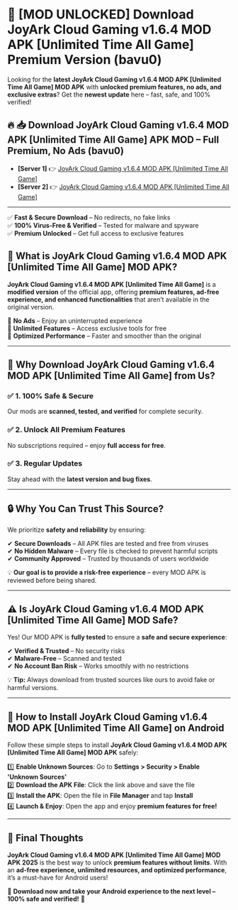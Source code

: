 # 🚀 [MOD UNLOCKED] Download JoyArk Cloud Gaming v1.6.4 MOD APK [Unlimited Time All Game] Premium Version (bavu0)

Looking for the **latest JoyArk Cloud Gaming v1.6.4 MOD APK [Unlimited Time All Game] MOD APK** with **unlocked premium features, no ads, and exclusive extras**? Get the **newest update** here – fast, safe, and 100% verified!  


## 🔥 📥 Download JoyArk Cloud Gaming v1.6.4 MOD APK [Unlimited Time All Game] APK MOD – Full Premium, No Ads (bavu0)

- **[Server 1]** 👉 [JoyArk Cloud Gaming v1.6.4 MOD APK [Unlimited Time All Game]](https://apkcomod.com?title=JoyArk_Cloud_Gaming_v1.6.4_MOD_APK_[Unlimited_Time_All_Game])  
- **[Server 2]** 👉 [JoyArk Cloud Gaming v1.6.4 MOD APK [Unlimited Time All Game]](https://apkcomod.com?title=JoyArk_Cloud_Gaming_v1.6.4_MOD_APK_[Unlimited_Time_All_Game])  

---
✅ **Fast & Secure Download** – No redirects, no fake links  
✅ **100% Virus-Free & Verified** – Tested for malware and spyware  
✅ **Premium Unlocked** – Get full access to exclusive features  


## 📌 What is JoyArk Cloud Gaming v1.6.4 MOD APK [Unlimited Time All Game] MOD APK?

**JoyArk Cloud Gaming v1.6.4 MOD APK [Unlimited Time All Game]** is a **modified version** of the official app, offering **premium features, ad-free experience, and enhanced functionalities** that aren’t available in the original version.  

🔹 **No Ads** – Enjoy an uninterrupted experience  
🔹 **Unlimited Features** – Access exclusive tools for free  
🔹 **Optimized Performance** – Faster and smoother than the original  

---

## 🌟 Why Download JoyArk Cloud Gaming v1.6.4 MOD APK [Unlimited Time All Game] from Us?

### ✅ 1. 100% Safe & Secure  
Our mods are **scanned, tested, and verified** for complete security.  

### ✅ 2. Unlock All Premium Features  
No subscriptions required – enjoy **full access for free**.  

### ✅ 3. Regular Updates  
Stay ahead with the **latest version and bug fixes**.  

---

## 🔒 Why You Can Trust This Source?

We prioritize **safety and reliability** by ensuring:  

✔ **Secure Downloads** – All APK files are tested and free from viruses  
✔ **No Hidden Malware** – Every file is checked to prevent harmful scripts  
✔ **Community Approved** – Trusted by thousands of users worldwide  

💡 **Our goal is to provide a risk-free experience** – every MOD APK is reviewed before being shared.  

---

## ⚠️ Is JoyArk Cloud Gaming v1.6.4 MOD APK [Unlimited Time All Game] MOD Safe?

Yes! Our MOD APK is **fully tested** to ensure a **safe and secure experience**:  

✔ **Verified & Trusted** – No security risks  
✔ **Malware-Free** – Scanned and tested  
✔ **No Account Ban Risk** – Works smoothly with no restrictions  

💡 **Tip:** Always download from trusted sources like ours to avoid fake or harmful versions.  

---

## 📲 How to Install JoyArk Cloud Gaming v1.6.4 MOD APK [Unlimited Time All Game] on Android

Follow these simple steps to install **JoyArk Cloud Gaming v1.6.4 MOD APK [Unlimited Time All Game] MOD APK** safely:  

1️⃣ **Enable Unknown Sources**: Go to **Settings > Security > Enable 'Unknown Sources'**  
2️⃣ **Download the APK File**: Click the link above and save the file  
3️⃣ **Install the APK**: Open the file in **File Manager** and tap **Install**  
4️⃣ **Launch & Enjoy**: Open the app and enjoy **premium features for free!**  

---

## 🚀 Final Thoughts

**JoyArk Cloud Gaming v1.6.4 MOD APK [Unlimited Time All Game] MOD APK 2025** is the best way to unlock **premium features without limits**. With an **ad-free experience, unlimited resources, and optimized performance**, it’s a must-have for Android users!  

🔻 **Download now and take your Android experience to the next level – 100% safe and verified!** 🔻

